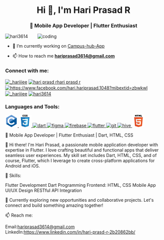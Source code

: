 
<h1 align="center">Hi 👋, I'm Hari Prasad R</h1>
<h3 align="center">🚀 Mobile App Developer | Flutter Enthusiast</h3>

<img align="right" alt="coding" width="400" src="https://gifdb.com/images/high/hacker-egghead-coding-lj7znezbwb0nuba4.gif" >

<p align="left"> <img src="https://komarev.com/ghpvc/?username=hari3614&label=Profile%20views&color=0e75b6&style=flat" alt="hari3614" /> </p>

- 🔭 I’m currently working on [Campus-hub-App](https://github.com/Hari3614/Campus-hub-App)

- 📫 How to reach me **hariprasad3614@gmail.com**

<h3 align="left">Connect with me:</h3>
<p align="left">
<a href="https://twitter.com/_hariiiee" target="blank"><img align="center" src="https://raw.githubusercontent.com/rahuldkjain/github-profile-readme-generator/master/src/images/icons/Social/twitter.svg" alt="_hariiiee" height="30" width="40" /></a>
<a href="https://linkedin.com/in/hari prasd rhari prasd r" target="blank"><img align="center" src="https://raw.githubusercontent.com/rahuldkjain/github-profile-readme-generator/master/src/images/icons/Social/linked-in-alt.svg" alt="hari prasd rhari prasd r" height="30" width="40" /></a>
<a href="https://fb.com/https://www.facebook.com/hari.hariprasad.1048?mibextid=zbwkwl" target="blank"><img align="center" src="https://raw.githubusercontent.com/rahuldkjain/github-profile-readme-generator/master/src/images/icons/Social/facebook.svg" alt="https://www.facebook.com/hari.hariprasad.1048?mibextid=zbwkwl" height="30" width="40" /></a>
<a href="https://instagram.com/_hariiiee" target="blank"><img align="center" src="https://raw.githubusercontent.com/rahuldkjain/github-profile-readme-generator/master/src/images/icons/Social/instagram.svg" alt="_hariiiee" height="30" width="40" /></a>
<a href="https://www.leetcode.com/hari3614" target="blank"><img align="center" src="https://raw.githubusercontent.com/rahuldkjain/github-profile-readme-generator/master/src/images/icons/Social/leet-code.svg" alt="hari3614" height="30" width="40" /></a>
</p>

<h3 align="left">Languages and Tools:</h3>
<p align="left"> <a href="https://www.cprogramming.com/" target="_blank" rel="noreferrer"> <img src="https://raw.githubusercontent.com/devicons/devicon/master/icons/c/c-original.svg" alt="c" width="40" height="40"/> </a> <a href="https://www.w3schools.com/css/" target="_blank" rel="noreferrer"> <img src="https://raw.githubusercontent.com/devicons/devicon/master/icons/css3/css3-original-wordmark.svg" alt="css3" width="40" height="40"/> </a> <a href="https://dart.dev" target="_blank" rel="noreferrer"> <img src="https://www.vectorlogo.zone/logos/dartlang/dartlang-icon.svg" alt="dart" width="40" height="40"/> </a> <a href="https://www.figma.com/" target="_blank" rel="noreferrer"> <img src="https://www.vectorlogo.zone/logos/figma/figma-icon.svg" alt="figma" width="40" height="40"/> </a> <a href="https://firebase.google.com/" target="_blank" rel="noreferrer"> <img src="https://www.vectorlogo.zone/logos/firebase/firebase-icon.svg" alt="firebase" width="40" height="40"/> </a> <a href="https://flutter.dev" target="_blank" rel="noreferrer"> <img src="https://www.vectorlogo.zone/logos/flutterio/flutterio-icon.svg" alt="flutter" width="40" height="40"/> </a> <a href="https://git-scm.com/" target="_blank" rel="noreferrer"> <img src="https://www.vectorlogo.zone/logos/git-scm/git-scm-icon.svg" alt="git" width="40" height="40"/> </a> <a href="https://hive.apache.org/" target="_blank" rel="noreferrer"> <img src="https://www.vectorlogo.zone/logos/apache_hive/apache_hive-icon.svg" alt="hive" width="40" height="40"/> </a> <a href="https://www.w3.org/html/" target="_blank" rel="noreferrer"> <img src="https://raw.githubusercontent.com/devicons/devicon/master/icons/html5/html5-original-wordmark.svg" alt="html5" width="40" height="40"/> </a> </p>

🚀 Mobile App Developer | Flutter Enthusiast | Dart, HTML, CSS

👋 Hi there! I'm Hari Prasad, a passionate mobile application developer with expertise in Flutter.
  I love crafting beautiful and functional apps that deliver seamless user experiences.
  My skill set includes Dart, HTML, CSS, and of course, Flutter, which I leverage to create cross-platform applications for Android and iOS.

🔧 Skills:

Flutter Development
Dart Programming
Frontend: HTML, CSS
Mobile App UI/UX Design
RESTful API Integration

💼 Currently exploring new opportunities and collaborative projects. Let's connect and build something amazing together!

📫 Reach me:

Email:hariprasad3614@gmail.com
LinkedIn:https://www.linkedin.com/in/hari-prasd-r-2b20862bb/
<!---
Hari3614/Hari3614 is a ✨ special ✨ repository because its `README.md` (this file) appears on your GitHub profile.
You can click the Preview link to take a look at your changes.
--->
